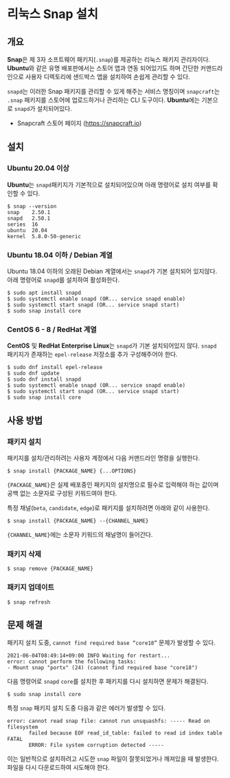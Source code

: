 # 리눅스 Snap 설치

## 개요

**Snap**은 제 3자 소프트웨어 패키지(`.snap`)를 제공하는 리눅스 패키지 관리자이다. **Ubuntu**와 같은 유명 배포판에서는 스토어 앱과 연동 되어있기도 하며 간단한 커맨드라인으로 사용자 디렉토리에 샌드박스 앱을 설치하여 손쉽게 관리할 수 있다.

`snapd`는 이러한 Snap 패키지를 관리할 수 있게 해주는 서비스 명칭이며 `snapcraft`는 `.snap` 패키지를 스토어에 업로드하거나 관리하는 CLI 도구이다. **Ubuntu**에는 기본으로 `snapd`가 설치되어있다.

- Snapcraft 스토어 페이지 (https://snapcraft.io)

## 설치

### Ubuntu 20.04 이상

**Ubuntu**는 `snapd`패키지가 기본적으로 설치되어있으며 아래 명령어로 설치 여부를 확인할 수 있다.

```shell
$ snap --version
snap    2.50.1
snapd   2.50.1
series  16
ubuntu  20.04
kernel  5.8.0-50-generic
```

### Ubuntu 18.04 이하 / Debian 계열

Ubuntu 18.04 이하의 오래된 Debian 계열에서는 `snapd`가 기본 설치되어 있지않다. 아래 명령어로 `snapd`를 설치하여 활성화한다.

```shell
$ sudo apt install snapd
$ sudo systemctl enable snapd (OR... service snapd enable)
$ sudo systemctl start snapd (OR... service snapd start)
$ sudo snap install core
```

### CentOS 6 - 8 / RedHat 계열

**CentOS** 및 **RedHat Enterprise Linux**는 `snapd`가 기본 설치되어있지 않다. `snapd` 패키지가 존재하는 `epel-release` 저장소를 추가 구성해주어야 한다.

```shell
$ sudo dnf install epel-release
$ sudo dnf update
$ sudo dnf install snapd
$ sudo systemctl enable snapd (OR... service snapd enable)
$ sudo systemctl start snapd (OR... service snapd start)
$ sudo snap install core
```

## 사용 방법

### 패키지 설치

패키지를 설치/관리하려는 사용자 계정에서 다음 커맨드라인 명령을 실행한다.

```shell
$ snap install {PACKAGE_NAME} {...OPTIONS}
```

`{PACKAGE_NAME}`은 실제 배포중인 패키지의 설치명으로 필수로 입력해야 하는 값이며 공백 없는 소문자로 구성된 키워드여야 한다.

특정 채널(`beta`, `candidate`, `edge`)로 패키지를 설치하려면 아래와 같이 사용한다.

```shell
$ snap install {PACKAGE_NAME} --{CHANNEL_NAME}
```

`{CHANNEL_NAME}`에는 소문자 키워드의 채널명이 들어간다.

### 패키지 삭제

```shell
$ snap remove {PACKAGE_NAME}
```

### 패키지 업데이트

```shell
$ snap refresh
```

## 문제 해결

패키지 설치 도중, `cannot find required base “core18”` 문제가 발생할 수 있다.

```shell
2021-06-04T08:49:14+09:00 INFO Waiting for restart...
error: cannot perform the following tasks:
- Mount snap "portx" (24) (cannot find required base "core18")
```

다음 명령어로 `snapd` `core`를 설치한 후 패키지를 다시 설치하면 문제가 해결된다.

```shell
$ sudo snap install core
```

특정 `snap` 패키지 설치 도중 다음과 같은 에러가 발생할 수 있다.

```shell
error: cannot read snap file: cannot run unsquashfs: ----- Read on filesystem
       failed because EOF read_id_table: failed to read id index table FATAL
       ERROR: File system corruption detected -----
```

이는 일반적으로 설치하려고 시도한 `snap` 파일이 잘못되었거나 깨져있을 때 발생한다. 파일을 다시 다운로드하여 시도해야 한다.
